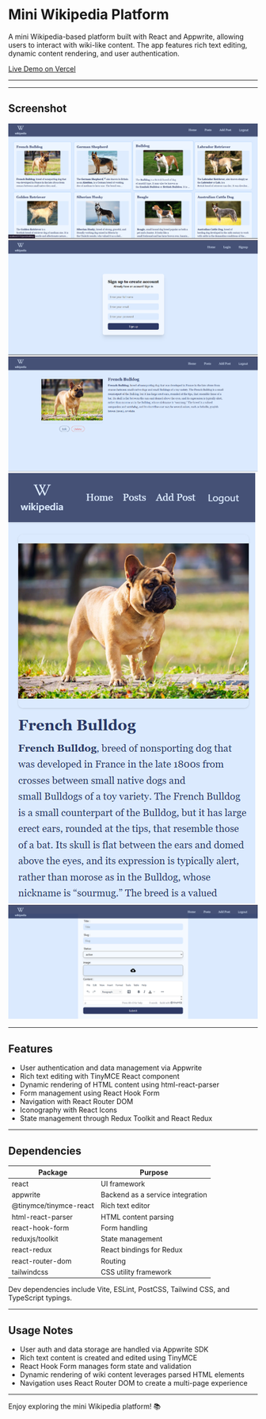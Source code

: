 # Mini Wikipedia Platform

A mini Wikipedia-based platform built with React and Appwrite, allowing users to interact with wiki-like content. The app features rich text editing, dynamic content rendering, and user authentication.

[Live Demo on Vercel](https://wikipedia-tan.vercel.app/) 

---

---

## Screenshot

![home](public/home.png)
![signup](public/signup.png)
![edit](public/edit.png)
![mobile](public/mobile.png)
![addpost](public/addpost.png)

---

## Features

- User authentication and data management via Appwrite  
- Rich text editing with TinyMCE React component  
- Dynamic rendering of HTML content using html-react-parser  
- Form management using React Hook Form  
- Navigation with React Router DOM  
- Iconography with React Icons  
- State management through Redux Toolkit and React Redux  

---

## Dependencies

| Package              | Purpose                                 |
|----------------------|-----------------------------------------|
| react                | UI framework                           |
| appwrite             | Backend as a service integration       |
| @tinymce/tinymce-react | Rich text editor                      |
| html-react-parser    | HTML content parsing                    |
| react-hook-form      | Form handling                          |
| reduxjs/toolkit      | State management                       |
| react-redux          | React bindings for Redux               |
| react-router-dom     | Routing                               |
| tailwindcss          | CSS utility framework                  |

Dev dependencies include Vite, ESLint, PostCSS, Tailwind CSS, and TypeScript typings.

---


## Usage Notes

- User auth and data storage are handled via Appwrite SDK  
- Rich text content is created and edited using TinyMCE  
- React Hook Form manages form state and validation  
- Dynamic rendering of wiki content leverages parsed HTML elements  
- Navigation uses React Router DOM to create a multi-page experience  

---

Enjoy exploring the mini Wikipedia platform! 📚
